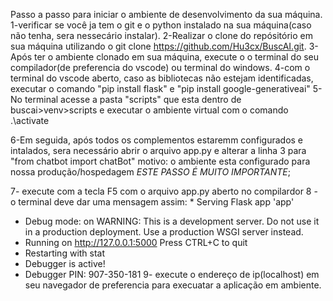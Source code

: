 Passo a passo para iniciar o ambiente de desenvolvimento da sua máquina.
1-verificar se você ja tem o git e o python instalado na sua máquina(caso não tenha, sera nessecário instalar).
2-Realizar o clone do repósitório em sua máquina utilizando o git clone https://github.com/Hu3cx/BuscAI.git.
3-Após ter o ambiente clonado em sua máquina, execute o o terminal do seu compilador(de preferencia do vscode) ou terminal do windows.
4-com o terminal do vscode aberto, caso as bibliotecas não estejam identificadas, executar o comando "pip install flask" e "pip install google-generativeai"
5-No terminal acesse a pasta "scripts" que esta dentro de buscai>venv>scripts e executar o ambiente virtual com o comando .\activate


6-Em seguida, após todos os complementos estaremm configurados e intalados, sera necessário abrir o arquivo app.py e alterar a linha 3 para "from chatbot import chatBot" 
motivo: o ambiente esta configurado para nossa produção/hospedagem *ESTE PASSO É MUITO IMPORTANTE*;

7- execute com a tecla F5 com o arquivo app.py aberto no compilardor
8 - o terminal deve dar uma mensagem assim: * Serving Flask app 'app'
 * Debug mode: on
WARNING: This is a development server. Do not use it in a production deployment. Use a production WSGI server instead.
 * Running on http://127.0.0.1:5000
Press CTRL+C to quit
 * Restarting with stat
 * Debugger is active!
 * Debugger PIN: 907-350-181
9- execute o endereço de ip(localhost) em seu navegador de preferencia para execuatar a aplicação em ambiente.
